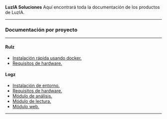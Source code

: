 <p class="lead">
	<strong>LuzIA Soluciones</strong> Aquí encontrará toda la documentación de los productos de LuzIA.
</p>

<hr/>
<h3>Documentación por proyecto</h3>
<hr/>
<div class=row>
<div class="col-sm-4">

#### Rulz

* [Instalación rápida usando docker.](!Rulz/Instalacion_rapida_con_docker)
* [Requisitos de hardware.](!Rulz/Requerimientos_de_hardware)


</div>
<div class="col-sm-4">

#### Logz
* [Instalación de entorno.](Logz/Instalación_de_entorno)
* [Requisitos de hardware.](Logz/Layout_Físico)
* [Módulo de análisis.](Logz/Módulo_de_Análisis)
* [Módulo de lectura.](Logz/Módulo_de_Lectura)
* [Módulo web.](Logz/Módulo_Web)

</div>
<div class="col-sm-4">


</div>
</div>

<div class="clear"></div>
<hr/>

